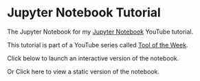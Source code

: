 # Jupyter Notebook Tutorial
The Jupyter Notebook for my [Jupyter Notebook](https://www.youtube.com/watch?v=3M4T3_uGLsk) YouTube tutorial.

This tutorial is part of a YouTube series called [Tool of the Week](https://www.youtube.com/watch?v=NFJ0ud30mbA&list=PLMgDVIa0Pg8Uhyyv2UcxAeee9dmCAW-yl).

Click below to launch an interactive version of the notebook.

Or Click here to view a static version of the notebook.
